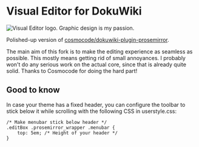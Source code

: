 # Visual Editor for DokuWiki

![Visual Editor logo. Graphic design is my passion. ](https://i.imgur.com/nBaAABv.png)

Polished-up version of [cosmocode/dokuwiki-plugin-prosemirror](https://github.com/cosmocode/dokuwiki-plugin-prosemirror). 

The main aim of this fork is to make the editing experience as seamless as possible. This mostly means getting rid of small annoyances. I probably won't do any serious work on the actual core, since that is already quite solid. Thanks to Cosmocode for doing the hard part!

## Good to know

In case your theme has a fixed header, you can configure the toolbar to stick below it while scrolling with the following CSS in userstyle.css:

```
/* Make menubar stick below header */
.editBox .prosemirror_wrapper .menubar {
	top: 5em; /* Height of your header */
}
```

